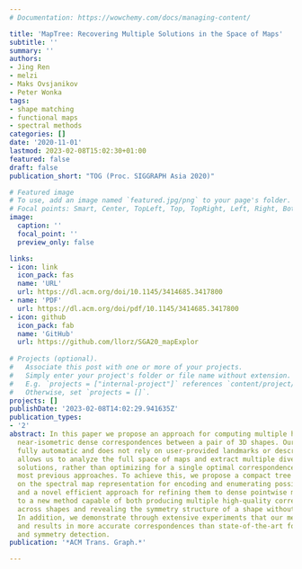 ```yaml
---
# Documentation: https://wowchemy.com/docs/managing-content/

title: 'MapTree: Recovering Multiple Solutions in the Space of Maps'
subtitle: ''
summary: ''
authors:
- Jing Ren
- melzi
- Maks Ovsjanikov
- Peter Wonka
tags:
- shape matching
- functional maps
- spectral methods
categories: []
date: '2020-11-01'
lastmod: 2023-02-08T15:02:30+01:00
featured: false
draft: false
publication_short: "TOG (Proc. SIGGRAPH Asia 2020)"

# Featured image
# To use, add an image named `featured.jpg/png` to your page's folder.
# Focal points: Smart, Center, TopLeft, Top, TopRight, Left, Right, BottomLeft, Bottom, BottomRight.
image:
  caption: ''
  focal_point: ''
  preview_only: false

links:
- icon: link
  icon_pack: fas
  name: 'URL'
  url: https://dl.acm.org/doi/10.1145/3414685.3417800
- name: 'PDF'
  url: https://dl.acm.org/doi/pdf/10.1145/3414685.3417800
- icon: github
  icon_pack: fab
  name: 'GitHub'
  url: https://github.com/llorz/SGA20_mapExplor
    
# Projects (optional).
#   Associate this post with one or more of your projects.
#   Simply enter your project's folder or file name without extension.
#   E.g. `projects = ["internal-project"]` references `content/project/deep-learning/index.md`.
#   Otherwise, set `projects = []`.
projects: []
publishDate: '2023-02-08T14:02:29.941635Z'
publication_types:
- '2'
abstract: In this paper we propose an approach for computing multiple high-quality
  near-isometric dense correspondences between a pair of 3D shapes. Our method is
  fully automatic and does not rely on user-provided landmarks or descriptors. This
  allows us to analyze the full space of maps and extract multiple diverse and accurate
  solutions, rather than optimizing for a single optimal correspondence as done in
  most previous approaches. To achieve this, we propose a compact tree structure based
  on the spectral map representation for encoding and enumerating possible rough initializations,
  and a novel efficient approach for refining them to dense pointwise maps. This leads
  to a new method capable of both producing multiple high-quality correspondences
  across shapes and revealing the symmetry structure of a shape without a priori information.
  In addition, we demonstrate through extensive experiments that our method is robust
  and results in more accurate correspondences than state-of-the-art for shape matching
  and symmetry detection.
publication: '*ACM Trans. Graph.*'

---
```

